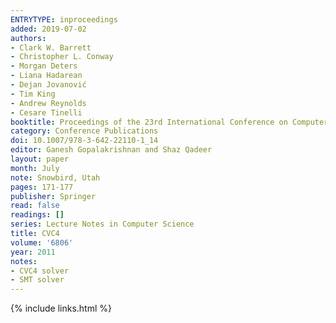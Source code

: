 ```yaml
---
ENTRYTYPE: inproceedings
added: 2019-07-02
authors:
- Clark W. Barrett
- Christopher L. Conway
- Morgan Deters
- Liana Hadarean
- Dejan Jovanović
- Tim King
- Andrew Reynolds
- Cesare Tinelli
booktitle: Proceedings of the 23rd International Conference on Computer Aided Verification (CAV '11)
category: Conference Publications
doi: 10.1007/978-3-642-22110-1_14
editor: Ganesh Gopalakrishnan and Shaz Qadeer
layout: paper
month: July
note: Snowbird, Utah
pages: 171-177
publisher: Springer
read: false
readings: []
series: Lecture Notes in Computer Science
title: CVC4
volume: '6806'
year: 2011
notes:
- CVC4 solver
- SMT solver
---
```

{% include links.html %}
